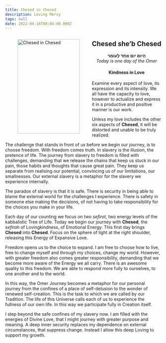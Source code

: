 ```yaml
---
title: Chesed in Chesed
description: Loving Mercy
tags: null
date: 2022-04-16T00:04:00.000Z
---
```


<a href="https://www.chabad.org/holidays/sefirah/omer-count_cdo/jewish/Count-the-Omer.htm">
<i class="fa fa-file" aria-hidden="true"></i></a>

<figure style='float: left'>
 <a href='/posts/img/freedom/week1/1.1-Chesed_in_Chesed.png' target="_blank">
   <img src='/posts/img/freedom/week1/1.1-Chesed_in_Chesed_s.png' alt='Chesed in Chesed' width='200' height='304' />
 </a>
</figure>

<div style="text-align:center">
<h2>Chesed she’b Chesed</h2>
<p>
<span dir="rtl"><b>הָיום יום אֶחָד לָעוֹמֵר</b></span>
<br />
<i>Today is one day of the Omer</i>
</p>

<h4>Kindness in Love</h4>

</div>

<div class="abstract">

Examine every aspect of love, its expression and its intensity. We all have the capacity to love, however to actualize and express it in a productive and positive manner is our work.

Unless my love includes the other six aspects of <b>Chesed</b>, it will be distorted and unable to be truly realized.

</div>

The challenge that stands in front of us before we begin our journey, is to choose freedom. With freedom comes truth. In slavery is the illusion, the pretence of life. The journey from slavery to freedom is filled with challenges, demanding that we release the chains that keep us stuck in our pain, those habits and thoughts that cause great pain. They keep us separate from realising our potential, convincing us of our limitations, our smallnesses. Our external slavery is a metaphor for the slavery we experience internally.

The paradox of slavery is that it is safe. There is security in being able to blame the external world for the challenges I experience. There is safety in someone else making the decisions, of not having to take responsibility for the choices you make in your life.

Each day of our counting we focus on two _sefirot_, two energy levels of the kabbalistic Tree of Life. Today we begin our journey with **Chesed**, the _sefirah_ of Lovingkindness, of Emotional Energy. This first day brings **Chesed** into **Chesed**. Focus on the sphere of light at the right shoulder, releasing this Energy of Expansive Love.

Freedom opens us to the choice to expand. I am free to choose how to live, free to change myself and through my choices, change my world. However, with greater freedom also comes greater responsibility, demanding that we become more aware of the Energy we all carry. There is an awesome quality to this freedom. We are able to respond more fully to ourselves, to one another and to the world.

In this way, the Omer Journey becomes a metaphor for our personal journey from the confines of a place of self-delusion to the wonder of renewed self-creation. This is the task to which we are called by our Tradition. The life of this Universe calls each of us to experience the fullness of our own life. In this way we participate fully in Creation itself.

<div class="abstract">

I step beyond the safe confines of my slavery now. I am filled with the energies of Divine Love, that I might journey with greater purpose and meaning. A deep inner security replaces my dependence on external circumstances, that suppress change. Instead I allow this deep Loving to support my growth.

</div>
